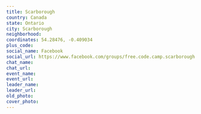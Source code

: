 ```yaml
---
title: Scarborough
country: Canada
state: Ontario
city: Scarborough
neighborhood: 
coordinates: 54.28476, -0.409034
plus_code:
social_name: Facebook
social_url: https://www.facebook.com/groups/free.code.camp.scarborough
chat_name:
chat_url:
event_name:
event_url:
leader_name:
leader_url:
old_photo: 
cover_photo:
---
```


